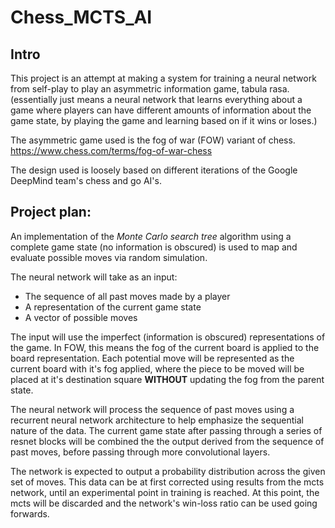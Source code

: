 # Chess_MCTS_AI

## Intro
This project is an attempt at making a system for training a neural network from self-play to play an asymmetric information game, tabula rasa.
(essentially just means a neural network that learns everything about a game where players can have different amounts of information about the game state, by playing the game and learning based on if it wins or loses.)

The asymmetric game used is the fog of war (FOW) variant of chess.
https://www.chess.com/terms/fog-of-war-chess

The design used is loosely based on different iterations of the Google DeepMind team's chess and go AI's.


## Project plan:
An implementation of the *Monte Carlo search tree* algorithm using a complete game state (no information is obscured) is used to map and evaluate possible moves via random simulation.

The neural network will take as an input:
- The sequence of all past moves made by a player
- A representation of the current game state
- A vector of possible moves

The input will use the imperfect (information is obscured) representations of the game. In FOW, this means the fog of the current board is applied to the board representation. Each potential move will be represented as the current board with it's fog applied, where the piece to be moved will be placed at it's destination square **WITHOUT** updating the fog from the parent state.

The neural network will process the sequence of past moves using a recurrent neural network architecture to help emphasize the sequential nature of the data. The current game state after passing through a series of resnet blocks will be combined the the output derived from the sequence of past moves, before passing through more convolutional layers.

The network is expected to output a probability distribution across the given set of moves. This data can be at first corrected using results from the mcts network, until an experimental point in training is reached. At this point, the mcts will be discarded and the network's win-loss ratio can be used going forwards.